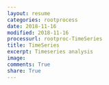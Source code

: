 ```yaml
---
layout: resume
categories: rootprocess
date: 2018-11-16
modified: 2018-11-16
processurl: rootproc-TimeSeries
title: TimeSeries
excerpt: Timeseries analysis
image: 
comments: True
share: True
---
```

